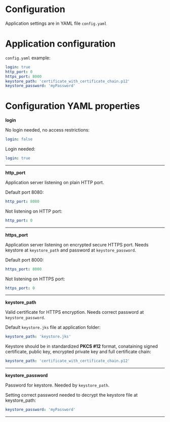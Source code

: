 # Configuration

Application settings are in YAML file `config.yaml`

# Application configuration

`config.yaml` example:
```yaml
login: true
http_port: 0
https_port: 8000
keystore_path: 'certificate_with_certificate_chain.p12'
keystore_password: 'myPassword'
```

# Configuration YAML properties

**login**

No login needed, no access restrictions:
```yaml
login: false
```

Login needed:
```yaml
login: true
```
---

**http_port**

Application server listening on plain HTTP port.

Default port 8080:
```yaml
http_port: 8080
```

Not listening on HTTP port:
```yaml
http_port: 0
```
---

**https_port**

Application server listening on encrypted secure HTTPS port. Needs keystore at `keystore_path` and password at `keystore_password`.

Default port 8000:
```yaml
https_port: 8000
```

Not listening on HTTPS port:
```yaml
https_port: 0
```
---

**keystore_path**

Valid certificate for HTTPS encryption. Needs correct password at `keystore_password`.

Default `keystore.jks` file at application folder:
```yaml
keystore_path: 'keystore.jks'
```

Keystore should be in standardized **PKCS #12** format, conataining signed certificate, public key, encrypted private key and full certificate chain:
```yaml
keystore_path: 'certificate_with_certificate_chain.p12'
```
---

**keystore_password**

Password for keystore. Needed by `keystore_path`.

Setting correct password needed to decrypt the keystore file at keystore_path:
```yaml
keystore_password: 'myPassword'
```
---